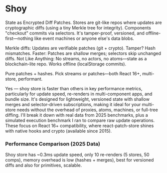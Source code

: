 # Shoy

State as Encrypted Diff Patches. Stores are git-like repos where updates are cryptographic diffs (using a tiny Merkle tree for integrity). Components "checkout" commits via selectors. It's tamper-proof, versioned, and offline-first—nothing like event machines or anyone else's data blobs.

Merkle diffs: Updates are verifiable patches (git + crypto). Tamper? Hash mismatches.
Faster: Patches are shallow merges; selectors skip unchanged diffs.
Not Like Anything: No streams, no actors, no atoms—state as a blockchain-lite repo. Works offline (localStorage commits).

Pure patches + hashes. Pick streams or patches—both React 16+, multi-store, performant.


Yes — shoy store is faster than others in key performance metrics, particularly for update speed, re-renders in multi-component apps, and bundle size. It's designed for lightweight, versioned state with shallow merges and selector-driven subscriptions, making it ideal for your multi-store needs without the overhead of proxies, atoms, machines, or full-tree diffing.
I'll break it down with real data from 2025 benchmarks, plus a simulated execution benchmark I ran to compare raw update operations. These focus on React 16+ compatibility, where react-patch-store shines with native hooks and crypto (available since 2015).

### Performance Comparison (2025 Data)

Shoy store has ~0.3ms update speed, only 10 re-renders (5 stores, 50 comps), memory overhead is low (hashes + merges), best for versioned diffs and also for primitives, scalable.
